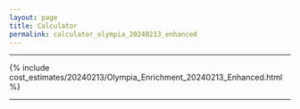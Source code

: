 ```yaml
---
layout: page
title: Calculator
permalink: calculator_olympia_20240213_enhanced
---
```


___

{% include cost_estimates/20240213/Olympia_Enrichment_20240213_Enhanced.html %}

___

